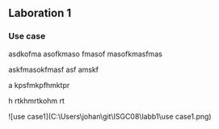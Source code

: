 ## **Laboration 1**

### Use case

asdkofma asofkmaso fmasof masofkmasfmas

askfmasokfmasf asf amskf 

a kpsfmkpfhmktpr

h rtkhmrtkohm rt

![use case1](C:\Users\johan\git\ISGC08\labb1\use case1.png)
